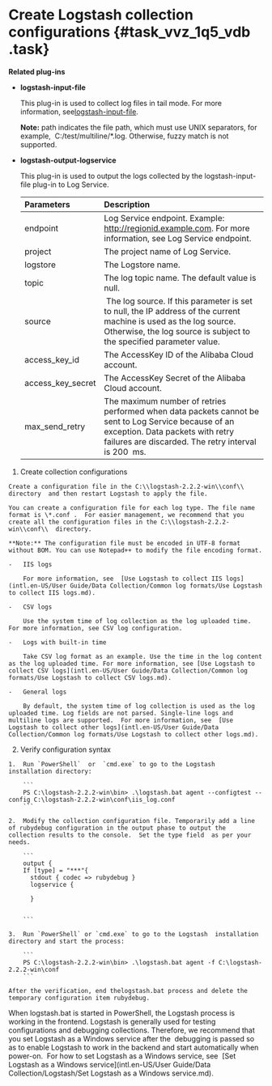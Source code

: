 # Create Logstash collection configurations {#task_vvz_1q5_vdb .task}

**Related plug-ins**

-   **logstash-input-file**

    This plug-in is used to collect log files in tail mode. For more information, see[logstash-input-file](https://www.elastic.co/guide/en/logstash/current/plugins-inputs-file.html).

    **Note:** path indicates the file path, which must use UNIX separators, for example,  C:/test/multiline/\*.log. Otherwise, fuzzy match is not supported.

-   **logstash-output-logservice**

    This plug-in is used to output the logs collected by the logstash-input-file plug-in to Log Service.

    |Parameters|Description|
    |:---------|:----------|
    |endpoint|Log Service endpoint. Example:   http://regionid.example.com. For more information, see Log Service endpoint.|
    |project|The project name of Log Service.|
    |logstore|The Logstore name.|
    |topic|The log topic name. The default value is null.|
    |source| The log source. If this parameter is set to null, the IP address of the current machine is used as the log source. Otherwise, the log source is subject to the specified parameter value. |
    |access\_key\_id|The AccessKey ID of the Alibaba Cloud account.|
    |access\_key\_secret|The AccessKey Secret of the Alibaba Cloud account.|
    |max\_send\_retry|The maximum number of retries performed when data packets cannot be sent to Log Service because of an exception. Data packets with retry failures are discarded. The retry interval is 200  ms.|


1.   Create collection configurations 

    Create a configuration file in the C:\\logstash-2.2.2-win\\conf\\ directory  and then restart Logstash to apply the file.

    You can create a configuration file for each log type. The file name format is \*.conf .  For easier management, we recommend that you create all the configuration files in the C:\\logstash-2.2.2-win\\conf\\  directory.

    **Note:** The configuration file must be encoded in UTF-8 format without BOM. You can use Notepad++ to modify the file encoding format.

    -   IIS logs

        For more information, see  [Use Logstash to collect IIS logs](intl.en-US/User Guide/Data Collection/Common log formats/Use Logstash to collect IIS logs.md).

    -   CSV logs

        Use the system time of log collection as the log uploaded time. For more information, see CSV log configuration.

    -   Logs with built-in time

        Take CSV log format as an example. Use the time in the log content as the log uploaded time. For more information, see [Use Logstash to collect CSV logs](intl.en-US/User Guide/Data Collection/Common log formats/Use Logstash to collect CSV logs.md).

    -   General logs

        By default, the system time of log collection is used as the log uploaded time. Log fields are not parsed. Single-line logs and multiline logs are supported.  For more information, see  [Use Logstash to collect other logs](intl.en-US/User Guide/Data Collection/Common log formats/Use Logstash to collect other logs.md).

2.   Verify configuration syntax 

    1.  Run `PowerShell`  or  `cmd.exe` to go to the Logstash  installation directory:

        ```
        PS C:\logstash-2.2.2-win\bin> .\logstash.bat agent --configtest --config C:\logstash-2.2.2-win\conf\iis_log.conf
        ```

    2.  Modify the collection configuration file. Temporarily add a line of rubydebug configuration in the output phase to output the collection results to the console.  Set the type field  as per your needs.

        ```
        output {
        If [type] = "***"{
          stdout { codec => rubydebug }
          logservice {
          
          }
         
        
        ```

    3.  Run `PowerShell` or `cmd.exe` to go to the Logstash  installation directory and start the process:

        ```
        PS C:\logstash-2.2.2-win\bin> .\logstash.bat agent -f C:\logstash-2.2.2-win\conf
        ```

    After the verification, end thelogstash.bat process and delete the temporary configuration item rubydebug.


When logstash.bat is started in PowerShell, the Logstash process is  working in the frontend. Logstash is generally used for testing configurations and debugging collections. Therefore, we recommend that you set Logstash as a Windows service after the  debugging is passed so as to enable Logstash to work in the backend and start automatically when power-on.  For how to set Logstash as a Windows service, see  [Set Logstash as a Windows service](intl.en-US/User Guide/Data Collection/Logstash/Set Logstash as a Windows service.md).

